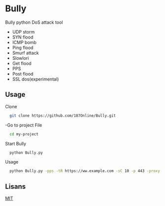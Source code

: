 
# Bully

Bully python DoS attack tool 
* UDP storm 
* SYN flood
* ICMP bomb
* Ping flood
* Smurf attack 
* Slowlori
* Get flood
* PPS
* Post flood
* SSL dos(experimental)


## Usage

Clone

```bash
  git clone https://github.com/187Online/Bully.git
```

-Go to project File
```bash
  cd my-project
```

Start Bully
```bash
  python Bully.py 
```

  
Usage
```bash
  python Bully.py -pps -tR https://ww.example.com -sC 10 -p 443 -proxy
```

## Lisans

[MIT](https://choosealicense.com/licenses/mit/)

  
